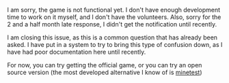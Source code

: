 I am sorry, the game is not functional yet. I don't have enough development time to work on it myself, and I don't have the volunteers. Also, sorry for the 2 and a half month late response, I didn't get the notification until recently.

I am closing this issue, as this is a common question that has already been asked. I have put in a system to try to bring this type of confusion down, as I have had poor documentation here until recently.

For now, you can try getting the official game, or you can try an open source version (the most developed alternative I know of is [minetest](https://github.com/minetest/))
